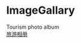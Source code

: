 # ImageGallary
Tourism photo album <br>
<a href="https://cold-code.github.io/ImageGallary/cold-code/ImageGallary/blob/master/HTML/index.html" title="旅游相册">旅游相册</a>
